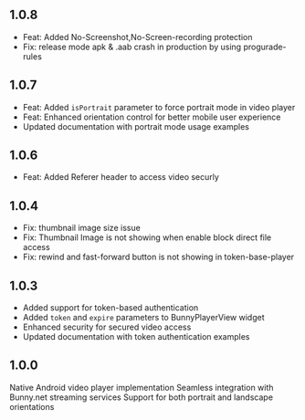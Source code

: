 ## 1.0.8

- Feat: Added No-Screenshot,No-Screen-recording protection
- Fix: release mode apk & .aab crash in production by using progurade-rules


## 1.0.7

- Feat: Added `isPortrait` parameter to force portrait mode in video player
- Feat: Enhanced orientation control for better mobile user experience
- Updated documentation with portrait mode usage examples

## 1.0.6

- Feat: Added Referer header to access video securly

## 1.0.4

- Fix: thumbnail image size issue
- Fix: Thumbnail Image is not showing when enable block direct file access
- Fix: rewind and fast-forward button is not showing in token-base-player



## 1.0.3

- Added support for token-based authentication
- Added `token` and `expire` parameters to BunnyPlayerView widget
- Enhanced security for secured video access
- Updated documentation with token authentication examples

## 1.0.0

Native Android video player implementation
Seamless integration with Bunny.net streaming services
Support for both portrait and landscape orientations
